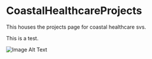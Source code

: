 # CoastalHealthcareProjects

This houses the projects page for coastal healthcare svs.

This is a test.

![Image Alt Text]([https://imgur.com/your-image-id](https://imgur.com/a/yRfL73S)https://imgur.com/a/yRfL73S)

